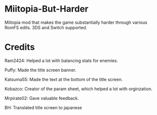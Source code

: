 # Miitopia-But-Harder
Miitopia mod that makes the game substantially harder through various RomFS edits. 3DS and Switch supported.


# Credits 
Ram2424: Helped a lot with balancing stats for enemies. 

Puffy: Made the title screen banner.

Katsuma55: Made the text at the bottom of the title screen.

Kobazco: Creator of the param sheet, which helped a lot with orginzation.

Mrpirate02: Gave valuable feedback. 

BH: Translated title screen to japanese
